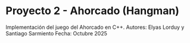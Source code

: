 # Proyecto 2 - Ahorcado (Hangman)
Implementación del juego del Ahorcado en C++.
Autores: Elyas Lorduy y Santiago Sarmiento
Fecha: Octubre 2025
